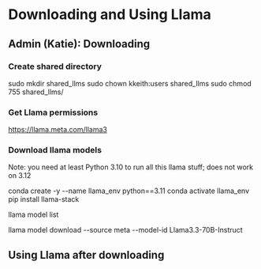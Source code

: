 # Downloading and Using Llama

## Admin (Katie): Downloading 

### Create shared directory 

sudo mkdir shared_llms
sudo chown kkeith:users shared_llms
sudo chmod 755 shared_llms/

### Get Llama permissions

https://llama.meta.com/llama3


### Download llama models 

Note: you need at least Python 3.10 to run all this llama stuff; does not work on 3.12

conda create -y --name llama_env python==3.11
conda activate llama_env
pip install llama-stack

llama model list

llama model download --source meta --model-id  Llama3.3-70B-Instruct

## Using Llama after downloading